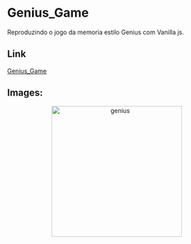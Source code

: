 # Genius_Game
Reproduzindo o jogo da memoria estilo Genius com Vanilla js.

## Link
[Genius_Game](https://kayquesekishiki.github.io/Genius_Game/)

## Images:
<div align="center">  
    <img src="https://github.com/KayqueSekishiki/Genius_Game/assets/104032451/872dd9b6-99ad-4a82-9501-a1744be45440" alt="genius" width="300"/>   
</div>

